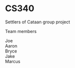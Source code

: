 # CS340
Settlers of Cataan group project

Team members

Joe </br>
Aaron </br>
Bryce </br>
Jake </br>
Marcus </br>
